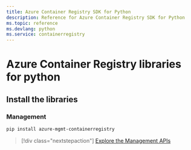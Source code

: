 ```yaml
---
title: Azure Container Registry SDK for Python
description: Reference for Azure Container Registry SDK for Python
ms.topic: reference
ms.devlang: python
ms.service: containerregistry
---
```

# Azure Container Registry libraries for python

## Install the libraries


### Management

```bash
pip install azure-mgmt-containerregistry
```
> [!div class="nextstepaction"]
>  [Explore the Management APIs](/python/api/overview/azure/mgmt-containerregistry-readme)

